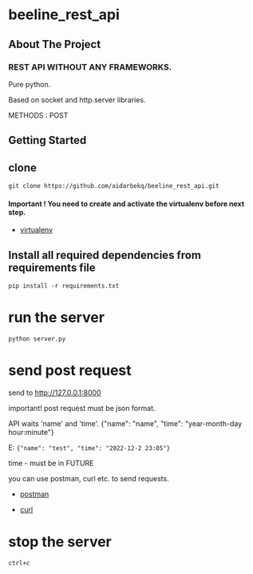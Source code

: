 # beeline_rest_api

<!-- ABOUT THE PROJECT -->
## About The Project

### REST API WITHOUT ANY FRAMEWORKS. 
Pure python. 

Based on socket and http.server libraries. 

METHODS : POST

## Getting Started

## clone
 `git clone https://github.com/aidarbekq/beeline_rest_api.git` 

#### Important !  You need to create and activate the virtualenv before next step.
* [virtualenv](https://pypi.org/project/virtualenv/)

## Install all required dependencies from requirements file

 `pip install -r requirements.txt`


# run the server

`python server.py`



# send post request
send to http://127.0.0.1:8000 

important! post request must be json format. 

API waits 'name' and 'time'. {"name": "name", "time": "year-month-day hour:minute"} 

E: `{"name": "test", "time": "2022-12-2 23:05"}`

time - must be in FUTURE

you can use postman, curl etc. to send requests. 

* [postman](https://learning.postman.com/docs/getting-started/introduction/)

* [curl](https://reqbin.com/req/c-d2nzjn3z/curl-post-body)




# stop the server
`ctrl+c`
